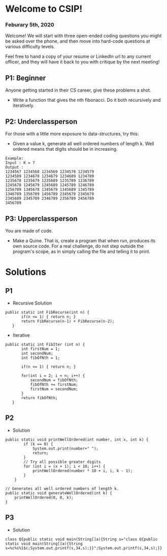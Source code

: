# Welcome to CSIP!
### Feburary 5th, 2020

Welcome! We will start with three open-ended coding questions you might be asked over the phone, 
and then move into hard-code questions at various difficulty levels.

Feel free to hand a copy of your resume or LinkedIn url to any current officer, and they will have it back to you with 
critique by the next meeting!


## P1: Beginner

Anyone getting started in their CS career, give these problems a shot.

- Write a function that gives the nth fibonacci. Do it both recursively and iteratively.



## P2: Underclassperson

For those with a little more exposure to data-structures, try this:

- Given a value k, generate all well ordered numbers of length k. 
Well ordered means that digits should be in increasing.

```
Example:
Input : K = 7
Output :
1234567 1234568 1234569 1234578 1234579
1234589 1234678 1234679 1234689 1234789 
1235678 1235679 1235689 1235789 1236789 
1245678 1245679 1245689 1245789 1246789 
1256789 1345678 1345679 1345689 1345789 
1346789 1356789 1456789 2345678 2345679 
2345689 2345789 2346789 2356789 2456789 
3456789
```


## P3: Upperclassperson

You are made of code.

 - Make a Quine. That is, create a program that when run, produces its own source code. For a real challenge, do not step outside the program's scope, as in simply calling the file and telling it to print.
 

# Solutions

## P1
 - Recursive Solution
 ```
 public static int FibRecurse(int n) {
        if(n <= 1) { return n; }
        return FibRecurse(n-1) + FibRecurse(n-2);
    }
 ```
 
  - Iterative
 ```
 public static int FibIter (int n) {
        int firstNum = 1;
        int secondNum;
        int fibOfNth = 1;

        if(n <= 1) { return n; }

        for(int i = 2; i < n; i++) {
            secondNum = fibOfNth;
            fibOfNth += firstNum;
            firstNum = secondNum;
        }
        return fibOfNth;
    }
 ```

## P2
 - Solution
```
public static void printWellOrdered(int number, int x, int k) {
        if (k == 0) {
            System.out.print(number+" ");
            return;
        }
        // Try all possible greater digits
        for (int i = (x + 1); i < 10; i++) {
            printWellOrdered(number * 10 + i, i, k - 1);
        }
    }

// Generates all well ordered numbers of length k.
public static void generateWellOrdered(int k) {
    printWellOrdered(0, 0, k);
}
```

## P3
 - Solution
```
class Q{public static void main(String[]a){String s="class Q{public static void main(String[]a){String s=%c%s%1$c;System.out.printf(s,34,s);}}";System.out.printf(s,34,s);}}
```
